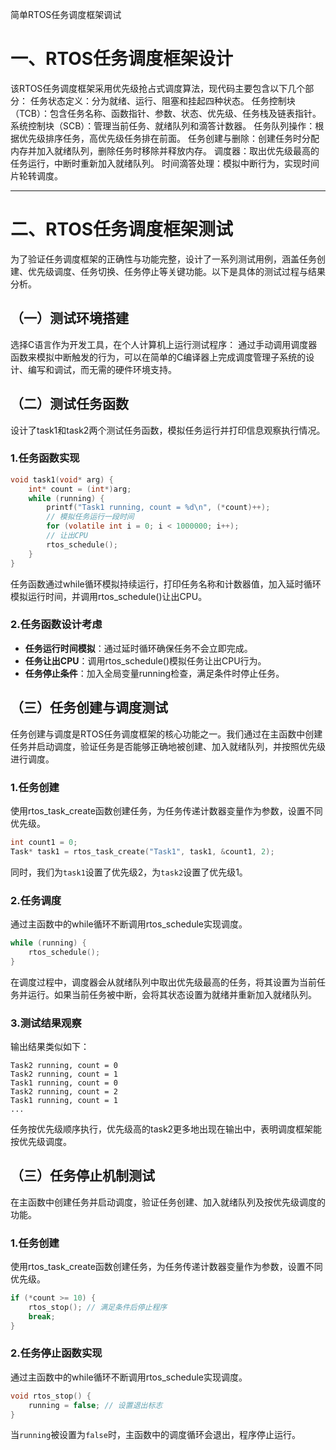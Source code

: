
简单RTOS任务调度框架调试

# 一、RTOS任务调度框架设计

该RTOS任务调度框架采用优先级抢占式调度算法，现代码主要包含以下几个部分：
任务状态定义：分为就绪、运行、阻塞和挂起四种状态。
任务控制块（TCB）：包含任务名称、函数指针、参数、状态、优先级、任务栈及链表指针。
系统控制块（SCB）：管理当前任务、就绪队列和滴答计数器。
任务队列操作：根据优先级排序任务，高优先级任务排在前面。
任务创建与删除：创建任务时分配内存并加入就绪队列，删除任务时移除并释放内存。
调度器：取出优先级最高的任务运行，中断时重新加入就绪队列。
时间滴答处理：模拟中断行为，实现时间片轮转调度。

---

# 二、RTOS任务调度框架测试

为了验证任务调度框架的正确性与功能完整，设计了一系列测试用例，涵盖任务创建、优先级调度、任务切换、任务停止等关键功能。以下是具体的测试过程与结果分析。

## （一）测试环境搭建
选择C语言作为开发工具，在个人计算机上运行测试程序：
通过手动调用调度器函数来模拟中断触发的行为，可以在简单的C编译器上完成调度管理子系统的设计、编写和调试，而无需的硬件环境支持。

## （二）测试任务函数
设计了task1和task2两个测试任务函数，模拟任务运行并打印信息观察执行情况。

### 1.任务函数实现
```c
void task1(void* arg) {
    int* count = (int*)arg;
    while (running) {
        printf("Task1 running, count = %d\n", (*count)++);
        // 模拟任务运行一段时间
        for (volatile int i = 0; i < 1000000; i++);
        // 让出CPU
        rtos_schedule();
    }
}

```
任务函数通过while循环模拟持续运行，打印任务名称和计数器值，加入延时循环模拟运行时间，并调用rtos_schedule()让出CPU。

### 2.任务函数设计考虑
- **任务运行时间模拟**：通过延时循环确保任务不会立即完成。
- **任务让出CPU**：调用rtos_schedule()模拟任务让出CPU行为。
- **任务停止条件**：加入全局变量running检查，满足条件时停止任务。

## （三）任务创建与调度测试
任务创建与调度是RTOS任务调度框架的核心功能之一。我们通过在主函数中创建任务并启动调度，验证任务是否能够正确地被创建、加入就绪队列，并按照优先级进行调度。

### 1.任务创建
使用rtos_task_create函数创建任务，为任务传递计数器变量作为参数，设置不同优先级。
```c
int count1 = 0;
Task* task1 = rtos_task_create("Task1", task1, &count1, 2);

```
同时，我们为`task1`设置了优先级2，为`task2`设置了优先级1。

### 2.任务调度
通过主函数中的while循环不断调用rtos_schedule实现调度。
```c
while (running) {
    rtos_schedule();
}
```
在调度过程中，调度器会从就绪队列中取出优先级最高的任务，将其设置为当前任务并运行。如果当前任务被中断，会将其状态设置为就绪并重新加入就绪队列。

### 3.测试结果观察
输出结果类似如下：
```
Task2 running, count = 0
Task2 running, count = 1
Task1 running, count = 0
Task2 running, count = 2
Task1 running, count = 1
...
```
任务按优先级顺序执行，优先级高的task2更多地出现在输出中，表明调度框架能按优先级调度。

## （三）任务停止机制测试
在主函数中创建任务并启动调度，验证任务创建、加入就绪队列及按优先级调度的功能。
### 1.任务创建
使用rtos_task_create函数创建任务，为任务传递计数器变量作为参数，设置不同优先级。
```c
if (*count >= 10) {
    rtos_stop(); // 满足条件后停止程序
    break;
}
```
### 2.任务停止函数实现
通过主函数中的while循环不断调用rtos_schedule实现调度。
```c
void rtos_stop() {
    running = false; // 设置退出标志
}
```
当`running`被设置为`false`时，主函数中的调度循环会退出，程序停止运行。
















